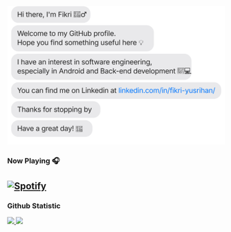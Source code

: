 [![](https://raw.githubusercontent.com/fikriyusrihan/fikriyusrihan/main/intro.svg)](https://www.linkedin.com/in/gigih-lanang/)





### Now Playing 🎧

[![Spotify](https://github-readme-remake.vercel.app/api/spotify)](https://open.spotify.com/user/31avorxfq5uiaggpmbm3e2ud7wta)
<br/>
---

### Github Statistic
<p align="left">
<a href="https://github.com/dimasmds">
  <img height="180em" src="https://github-readme-stats-eight-theta.vercel.app/api?username=lananggigih&show_icons=true&theme=algolia&include_all_commits=true&count_private=true"/>
  <img height="180em" src="https://github-readme-stats-eight-theta.vercel.app/api/top-langs/?username=lananggigih&layout=compact&langs_count=8&theme=algolia"/>
</a>
</p>
